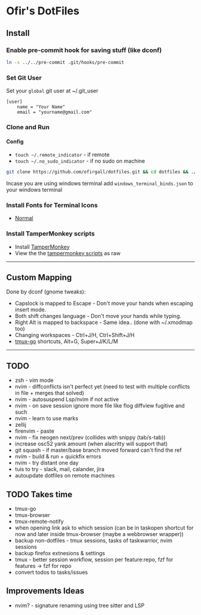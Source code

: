 # Ofir's DotFiles

## Install
### Enable pre-commit hook for saving stuff (like dconf)
```bash
ln -s ../../pre-commit .git/hooks/pre-commit
```

### Set Git User
Set your `global` git user at ~/.git_user
```
[user]
	name = "Your Name"
	email = "yourname@gmail.com"
```

### Clone and Run
#### Config
* `touch ~/.remote_indicator` - if remote
* `touch ~/.no_sudo_indicator` - if no sudo on machine
```bash
git clone https://github.com/ofirgall/dotfiles.git && cd dotfiles && ./install
```

Incase you are using windows terminal add `windows_terminal_binds.json` to your windows terminal

### Install Fonts for Terminal Icons
* [Normal](https://github.com/ryanoasis/nerd-fonts/blob/master/patched-fonts/UbuntuMono/Regular/complete/Ubuntu%20Mono%20Nerd%20Font%20Complete%20Mono.ttf)

### Install TamperMonkey scripts
* Install [TamperMonkey](https://www.tampermonkey.net/)
* View the the [tampermonkey scripts](tampermonkey) as raw

---

## Custom Mapping
Done by dconf (gnome tweaks):
* Capslock is mapped to Escape - Don't move your hands when escaping insert mode.
* Both shift changes language - Don't move your hands while typing.
* Right Alt is mapped to backspace - Same idea.. (done with ~/.xmodmap too)
* Changing workspaces - Ctrl+J/H, Ctrl+Shift+J/H
* [tmux-go](https://github.com/ofirgall/tmux-go) shortcuts, Alt+G, Super+J/K/L/M

---

## TODO
* zsh - vim mode
* nvim - diffconflicts isn't perfect yet (need to test with multiple conflicts in file + merges that solved)
* nvim - autosuspend Lsp/nvim if not active
* nvim - on save session ignore more file like flog diffview fugitive and such
* nvim - learn to use marks
* zellij
* firenvim - paste
* nvim - fix neogen next/prev (collides with snippy (tab/s-tab))
* increase osc52 yank amount (when alacritty will support that)
* git squash - if master/base branch moved forward can't find the ref
* nvim - build & run + quickfix errors
* nvim - try distant one day
* tuis to try - slack, mail, calander, jira
* autoupdate dotfiles on remote machines

## TODO Takes time
* tmux-go
* tmux-browser
* tmux-remote-notify
* when opening link ask to which session (can be in taskopen shortcut for now and later inside tmux-browser (maybe a webbrowser wrapper))
* backup non-dotfiles - tmux sessions, tasks of taskwarrior, nvim sessions
* backup firefox extnesions & settings
* tmux - better session workflow, session per feature:repo, fzf for features -> fzf for repo
* convert todos to tasks/issues


## Improvements Ideas
* nvim? - signature renaming using tree sitter and LSP
